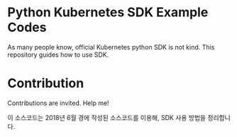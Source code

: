 # Python Kubernetes SDK Example Codes

As many people know, official Kubernetes python SDK is not kind. This repository guides how to use SDK.

# Contribution

Contributions are invited. Help me!

이 소스코드는 2018년 6월 경에 작성된 소스코드를 이용해, SDK 사용 방법을 정리합니다.
